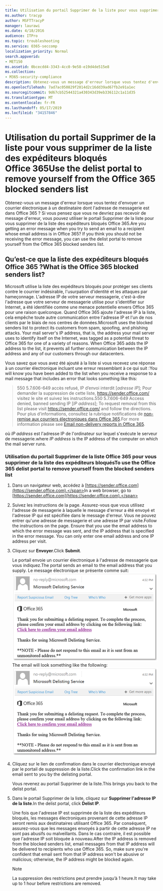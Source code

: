 ```yaml
---
title: Utilisation du portail Supprimer de la liste pour vous supprimer de la liste des expéditeurs bloqués Office 365
ms.author: tracyp
author: MSFTTracyP
manager: laurawi
ms.date: 4/18/2016
audience: ITPro
ms.topic: troubleshooting
ms.service: O365-seccomp
localization_priority: Normal
search.appverid:
- MET150
ms.assetid: 0bcecdd4-3343-4cc0-9e58-e19d4de515e8
ms.collection:
- M365-security-compliance
description: Obtenez-vous un message d'erreur lorsque vous tentez d'envoyer un courrier électronique à un destinataire dont l'adresse de messagerie est dans Office 365 ? Si vous pensez que vous ne devriez pas recevoir de message d'erreur, vous pouvez utiliser le portail Supprimer de la liste pour vous supprimer de la liste des expéditeurs bloqués Office 365.
ms.openlocfilehash: 7ad7ac050829f2014d2c16dd39ad67fb2e91a1ec
ms.sourcegitcommit: 9d67cb52544321a430343d39eb336112c1a11d35
ms.translationtype: MT
ms.contentlocale: fr-FR
ms.lasthandoff: 05/17/2019
ms.locfileid: "34157846"
---
```

# <a name="use-the-delist-portal-to-remove-yourself-from-the-office-365-blocked-senders-list"></a><span data-ttu-id="db39e-104">Utilisation du portail Supprimer de la liste pour vous supprimer de la liste des expéditeurs bloqués Office 365</span><span class="sxs-lookup"><span data-stu-id="db39e-104">Use the delist portal to remove yourself from the Office 365 blocked senders list</span></span>

<span data-ttu-id="db39e-p102">Obtenez-vous un message d'erreur lorsque vous tentez d'envoyer un courrier électronique à un destinataire dont l'adresse de messagerie est dans Office 365 ? Si vous pensez que vous ne devriez pas recevoir de message d'erreur, vous pouvez utiliser le portail Supprimer de la liste pour vous supprimer de la liste des expéditeurs bloqués Office 365.</span><span class="sxs-lookup"><span data-stu-id="db39e-p102">Are you getting an error message when you try to send an email to a recipient whose email address is in Office 365? If you think you should not be receiving the error message, you can use the delist portal to remove yourself from the Office 365 blocked senders list.</span></span>
  
## <a name="what-is-the-office-365-blocked-senders-list"></a><span data-ttu-id="db39e-107">Qu’est-ce que la liste des expéditeurs bloqués Office 365 ?</span><span class="sxs-lookup"><span data-stu-id="db39e-107">What is the Office 365 blocked senders list?</span></span>

<span data-ttu-id="db39e-p103">Microsoft utilise la liste des expéditeurs bloqués pour protéger ses clients contre le courrier indésirable, l'usurpation d'identité et les attaques par hameçonnage. L'adresse IP de votre serveur messagerie, c'est-à-dire l'adresse que votre serveur de messagerie utilise pour s'identifier sur Internet, a été identifiée comme une menace potentielle envers Office 365 pour une raison quelconque. Quand Office 365 ajoute l'adresse IP à la liste, cela empêche toute autre communication entre l'adresse IP et l'un de nos clients par le biais de nos centres de données.</span><span class="sxs-lookup"><span data-stu-id="db39e-p103">Microsoft uses the blocked senders list to protect its customers from spam, spoofing, and phishing attacks. Your mail server's IP address, that is, the address your mail server uses to identify itself on the Internet, was tagged as a potential threat to Office 365 for one of a variety of reasons. When Office 365 adds the IP address to the list, it prevents all further communication between the IP address and any of our customers through our datacenters.</span></span>
  
<span data-ttu-id="db39e-111">Vous savez que vous avez été ajouté à la liste si vous recevez une réponse à un courrier électronique incluant une erreur ressemblant à ce qui suit :</span><span class="sxs-lookup"><span data-stu-id="db39e-111">You will know you have been added to the list when you receive a response to a mail message that includes an error that looks something like this:</span></span>
  
> <span data-ttu-id="db39e-112">550 5.7.606-649 accès refusé, IP d’envoi interdit [_adresse IP_]; Pour demander la suppression de cette liste, https://sender.office.com/ visitez le site et suivez les instructions.</span><span class="sxs-lookup"><span data-stu-id="db39e-112">550 5.7.606-649 Access denied, banned sending IP [_IP address_]; To request removal from this list please visit https://sender.office.com/ and follow the directions.</span></span> <span data-ttu-id="db39e-113">Pour plus d’informations, consultez la rubrique notifications de [non-remise aux courriers électroniques dans Office 365](http://go.microsoft.com/fwlink/?LinkID=526653).</span><span class="sxs-lookup"><span data-stu-id="db39e-113">For more information please see [Email non-delivery reports in Office 365](http://go.microsoft.com/fwlink/?LinkID=526653).</span></span>
  
<span data-ttu-id="db39e-114">où  _IP address_ est l'adresse IP de l'ordinateur sur lequel s'exécute le serveur de messagerie.</span><span class="sxs-lookup"><span data-stu-id="db39e-114">where  _IP address_ is the IP address of the computer on which the mail server runs.</span></span> 
  
### <a name="to-use-the-office-365-delist-portal-to-remove-yourself-from-the-blocked-senders-list"></a><span data-ttu-id="db39e-115">Utilisation du portail Supprimer de la liste Office 365 pour vous supprimer de la liste des expéditeurs bloqués</span><span class="sxs-lookup"><span data-stu-id="db39e-115">To use the Office 365 delist portal to remove yourself from the blocked senders list</span></span>

1. <span data-ttu-id="db39e-116">Dans un navigateur web, accédez à [https://sender.office.com](https://sender.office.com).</span><span class="sxs-lookup"><span data-stu-id="db39e-116">In a web browser, go to [https://sender.office.com](https://sender.office.com).</span></span>
    
2. <span data-ttu-id="db39e-p105">Suivez les instructions de la page. Assurez-vous que vous utilisez l'adresse de messagerie à laquelle le message d'erreur a été envoyé et l'adresse IP qui est spécifiée dans le message d'erreur. Vous ne pouvez entrer qu'une adresse de messagerie et une adresse IP par visite.</span><span class="sxs-lookup"><span data-stu-id="db39e-p105">Follow the instructions on the page. Ensure that you use the email address to which the error message was sent, and the IP address that is specified in the error message. You can only enter one email address and one IP address per visit.</span></span>
    
3. <span data-ttu-id="db39e-120">Cliquez sur **Envoyer**.</span><span class="sxs-lookup"><span data-stu-id="db39e-120">Click **Submit**.</span></span>
    
    <span data-ttu-id="db39e-121">Le portail envoie un courrier électronique à l'adresse de messagerie que vous indiquez.</span><span class="sxs-lookup"><span data-stu-id="db39e-121">The portal sends an email to the email address that you supply.</span></span> <span data-ttu-id="db39e-122">Le message électronique se présente comme suit: ![capture d’écran du courrier électronique reçu lorsque vous envoyez une demande via le portail supprimer de la liste](media/bf13e4f7-f68c-4e46-baa7-b6ab4cfc13f3.png)</span><span class="sxs-lookup"><span data-stu-id="db39e-122">The email will look something like the following: ![Screenshot of email received when you submit a request through the delist portal](media/bf13e4f7-f68c-4e46-baa7-b6ab4cfc13f3.png)</span></span>
  
4. <span data-ttu-id="db39e-123">Cliquez sur le lien de confirmation dans le courrier électronique envoyé par le portail de suppression de la liste.</span><span class="sxs-lookup"><span data-stu-id="db39e-123">Click the confirmation link in the email sent to you by the delisting portal.</span></span>
    
    <span data-ttu-id="db39e-124">Vous revenez au portail Supprimer de la liste.</span><span class="sxs-lookup"><span data-stu-id="db39e-124">This brings you back to the delist portal.</span></span>
    
5. <span data-ttu-id="db39e-125">Dans le portail Supprimer de la liste, cliquez sur **Supprimer l'adresse IP de la liste**.</span><span class="sxs-lookup"><span data-stu-id="db39e-125">In the delist portal, click **Delist IP**.</span></span>
    
    <span data-ttu-id="db39e-p107">Une fois que l'adresse IP est supprimée de la liste des expéditeurs bloqués, les messages électroniques provenant de cette adresse IP seront remis aux destinataires utilisant Office 365. Par conséquent, assurez-vous que les messages envoyés à partir de cette adresse IP ne sont pas abusifs ou malveillants. Dans le cas contraire, il est possible que l'adresse IP soit bloquée à nouveau.</span><span class="sxs-lookup"><span data-stu-id="db39e-p107">After the IP address is removed from the blocked senders list, email messages from that IP address will be delivered to recipients who use Office 365. So, make sure you're confident that email sent from that IP address won't be abusive or malicious; otherwise, the IP address might be blocked again.</span></span>
    
    > [!NOTE]
    > <span data-ttu-id="db39e-128">La suppression des restrictions peut prendre jusqu’à 1 heure.</span><span class="sxs-lookup"><span data-stu-id="db39e-128">It may take up to 1 hour before restrictions are removed.</span></span>
